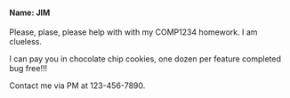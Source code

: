 <h4>Name: JIM</h4>


Please, plase, please help with with my COMP1234 homework. I am clueless.

I can pay you in chocolate chip cookies, one dozen per feature
completed bug free!!!

Contact me via PM at 123-456-7890.